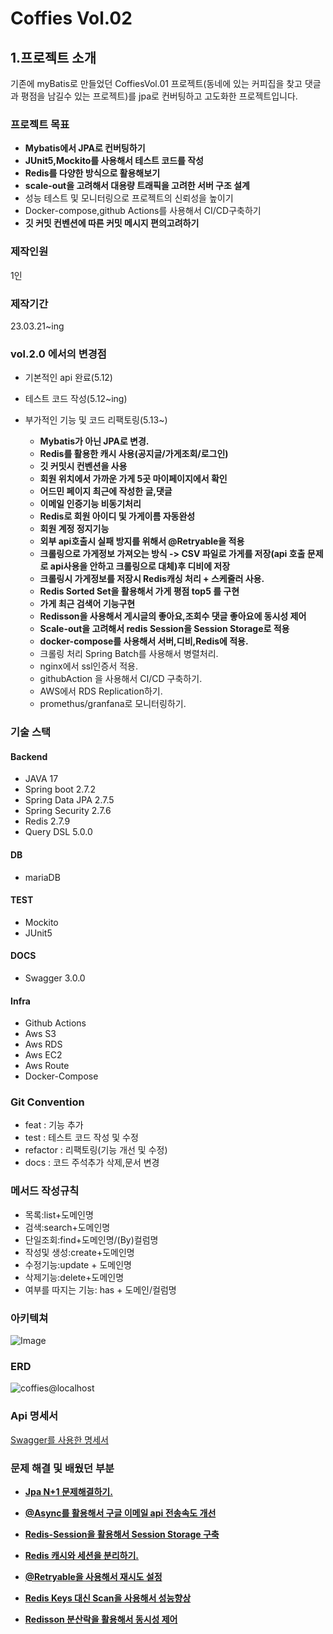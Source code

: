 # Coffies Vol.02

## 1.프로젝트 소개

 기존에 myBatis로 만들었던 CoffiesVol.01 프로젝트(동네에 있는 커피집을 찾고 댓글과 평점을 남길수 있는 프로젝트)를 jpa로 컨버팅하고 고도화한
 프로젝트입니다.

### 프로젝트 목표

- **Mybatis에서 JPA로 컨버팅하기**
- **JUnit5,Mockito를 사용해서 테스트 코드를 작성**
- **Redis를 다양한 방식으로 활용해보기**
- **scale-out을 고려해서 대용량 트래픽을 고려한 서버 구조 설계**
- 성능 테스트 및 모니터링으로 프로젝트의 신뢰성을 높이기
- Docker-compose,github Actions를 사용해서 CI/CD구축하기
- **깃 커밋 컨벤션에 따른 커밋 메시지 편의고려하기**

### 제작인원

1인

### 제작기간

23.03.21~ing

### vol.2.0 에서의 변경점

- 기본적인 api 완료(5.12)


- 테스트 코드 작성(5.12~ing)


- 부가적인 기능 및 코드 리팩토링(5.13~)
    
    - **Mybatis가 아닌 JPA로 변경.**
    - **Redis를 활용한 캐시 사용(공지글/가게조회/로그인)**
    - **깃 커밋시 컨벤션을 사용**
    - **회원 위치에서 가까운 가게 5곳 마이페이지에서 확인**
    - **어드민 페이지 최근에 작성한 글,댓글**
    - **이메일 인증기능 비동기처리**
    - **Redis로 회원 아이디 및 가게이름 자동완성**
    - **회원 계정 정지기능**
    - **외부 api호출시 실패 방지를 위해서 @Retryable을 적용**
    - **크롤링으로 가게정보 가져오는 방식 -> CSV 파일로 가게를 저장(api 호출 문제로 api사용을 안하고 크롤링으로 대체)후 디비에 저장**
    - **크롤링시 가게정보를 저장시 Redis캐싱 처리 + 스케줄러 사용.**
    - **Redis Sorted Set을 활용해서 가게 평점 top5 를 구현**
    - **가게 최근 검색어 기능구현**
    - **Redisson을 사용해서 게시글의 좋아요,조회수 댓글 좋아요에 동시성 제어**
    - **Scale-out을 고려해서 redis Session을 Session Storage로 적용**
    - **docker-compose를 사용해서 서버,디비,Redis에 적용.**
    - 크롤링 처리 Spring Batch를 사용해서 병렬처리.
    - nginx에서 ssl인증서 적용.
    - githubAction 을 사용해서 CI/CD 구축하기.
    - AWS에서 RDS Replication하기.
    - promethus/granfana로 모니터링하기.

### 기술 스택
  
#### Backend

- JAVA 17
- Spring boot 2.7.2
- Spring Data JPA 2.7.5
- Spring Security 2.7.6
- Redis 2.7.9
- Query DSL 5.0.0

#### DB

- mariaDB

#### TEST

- Mockito
- JUnit5

#### DOCS

- Swagger 3.0.0

#### Infra

- Github Actions
- Aws S3
- Aws RDS
- Aws EC2
- Aws Route
- Docker-Compose

### Git Convention

- feat : 기능 추가
- test : 테스트 코드 작성 및 수정
- refactor : 리팩토링(기능 개선 및 수정)
- docs : 코드 주석추가 삭제,문서 변경

### 메서드 작성규칙

- 목록:list+도메인명
- 검색:search+도메인명
- 단일조회:find+도메인명/(By)컬럼명
- 작성및 생성:create+도메인명
- 수정기능:update + 도메인명
- 삭제기능:delete+도메인명
- 여부를 따지는 기능: has + 도메인/컬럼명

### 아키텍쳐

![Image](https://github.com/user-attachments/assets/a2ca7db2-fd44-4ede-b6b3-7192fe909e94)

### ERD

![coffies@localhost](https://github.com/user-attachments/assets/d757b9af-bc49-4164-9a06-f5fa15dd76a0)


### Api 명세서

[Swagger를 사용한 명세서](http://localhost:8081/swagger-ui/index.html)


### 문제 해결 및 배웠던 부분

- **[Jpa N+1 문제해결하기.](https://codingweb.tistory.com/130)**


- **[@Async를 활용해서 구글 이메일 api 전송속도 개선](https://codingweb.tistory.com/146)**


- **[Redis-Session을 활용해서 Session Storage 구축](https://codingweb.tistory.com/197)**


- **[Redis 캐시와 세션을 분리하기.](https://codingweb.tistory.com/195)**


- **[@Retryable을 사용해서 재시도 설정](https://codingweb.tistory.com/199)**


- **[Redis Keys 대신 Scan을 사용해서 성능향상](https://codingweb.tistory.com/200)**


- **[Redisson 분산락을 활용해서 동시성 제어](https://codingweb.tistory.com/203)**

